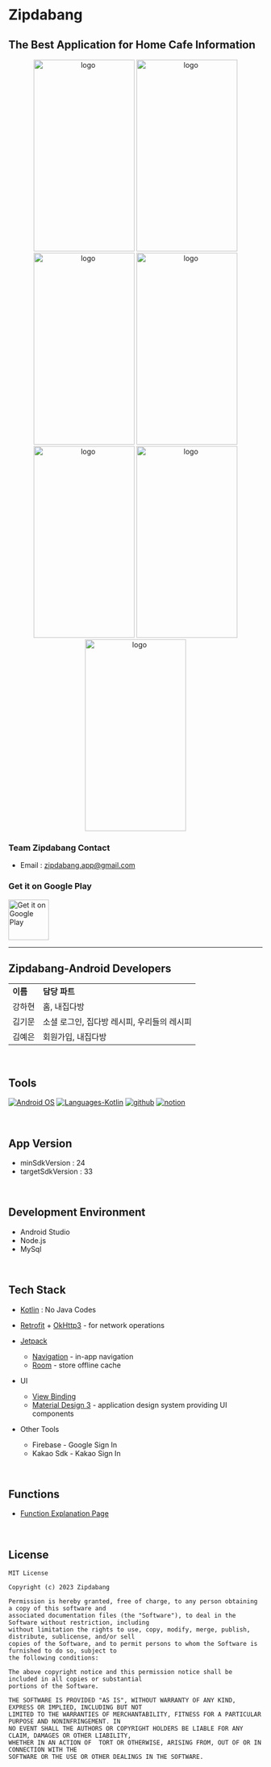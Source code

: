 # Zipdabang

## The Best Application for Home Cafe Information

<p>
     <center>     
          <img alt="logo" src="https://github.com/TeamZipdabang-UMC/Zipdabang-Frontend/assets/101035437/100ca36b-aff7-46ff-82b1-80308658d7df" width="200px" height="380px"/>
          <img alt="logo" src="https://github.com/TeamZipdabang-UMC/Zipdabang-Frontend/assets/101035437/25ab3d30-27c5-40d3-b06e-c92ffb40b258" width="200px" height="380px"/>
          <img alt="logo" src="https://github.com/TeamZipdabang-UMC/Zipdabang-Frontend/assets/101035437/709ada8f-b08a-4b1c-8cab-a80e1fa1ac77" width="200px" height="380px"/>
          <img alt="logo" src="https://github.com/TeamZipdabang-UMC/Zipdabang-Frontend/assets/101035437/99feee30-3e8e-40ea-be1d-63417455253e" width="200px" height="380px"/>
          <img alt="logo" src="https://github.com/TeamZipdabang-UMC/Zipdabang-Frontend/assets/101035437/ae6c9756-9ad9-48bd-982e-ff0a1ce81ce5" width="200px" height="380px"/>
          <img alt="logo" src="https://github.com/TeamZipdabang-UMC/Zipdabang-Frontend/assets/101035437/c899a8de-c17b-44e2-8f3d-5a335e97dcec" width="200px" height="380px"/>
          <img alt="logo" src="https://github.com/TeamZipdabang-UMC/Zipdabang-Frontend/assets/101035437/5684ddd5-f668-4c4e-9a10-c5dfef5e5372" width="200px" height="380px"/>      
     </center>

</p>

### Team Zipdabang Contact

* Email : zipdabang.app@gmail.com

### Get it on Google Play
[<img src="https://play.google.com/intl/en_us/badges/images/generic/en-play-badge.png"
     alt="Get it on Google Play"
     height="80">](https://play.google.com/store/apps/details?id=com.UMC.umc_zipdabang)

-- -- --

## Zipdabang-Android Developers

<table>
     <tr><td><b>이름</b></td><td><b>담당 파트</b></td></tr>
     <tr><td>강하현</td><td>홈, 내집다방</td></tr>
     <tr><td>김기문</td><td>소셜 로그인, 집다방 레시피, 우리들의 레시피</td></tr>
     <tr><td>김예은</td><td>회원가입, 내집다방</td></tr>
</table>

<br>

## Tools

<p>
  <a href="#"><img alt="Android OS" src="https://img.shields.io/badge/OS-Android-3DDC84?style=flat-square&logo=android"></a>
  <a href="#"><img alt="Languages-Kotlin" src="https://flat.badgen.net/badge/Language/Kotlin?icon=https://raw.githubusercontent.com/binaryshrey/Awesome-Android-Open-Source-Projects/master/assets/Kotlin_Logo_icon_white.svg&color=f18e33"/></a>
  <a href="#"><img alt="github" src="https://badgen.net/badge/icon/github?icon=github&label"/></a>
  <a href="#"><img alt="notion" src="https://badgen.net/badge/icon/notion?icon=notion&label"/></a>
</p>

<br>

## App Version
* minSdkVersion : 24
* targetSdkVersion : 33

<br>

## Development Environment
* Android Studio
* Node.js
* MySql

<br>

## Tech Stack


* [Kotlin](https://kotlinlang.org/) : No Java Codes
  
* [Retrofit](https://square.github.io/retrofit/) + [OkHttp3](https://square.github.io/okhttp/) - for network operations
  
* [Jetpack](https://developer.android.com/jetpack)
  * [Navigation](https://developer.android.com/topic/libraries/architecture/navigation/) - in-app navigation
  * [Room](https://developer.android.com/jetpack/androidx/releases/room) - store offline cache
    
* UI
  
  * [View Binding](https://developer.android.com/topic/libraries/view-binding)
  * [Material Design 3](https://m3.material.io/) - application design system providing UI components
* Other Tools
 
  * Firebase - Google Sign In
  * Kakao Sdk - Kakao Sign In


<br>

## Functions

* [Function Explanation Page](https://cooperative-floor-0d8.notion.site/4d9f116d21a74d6bb59426a010bb6e9b?pvs=4)

<br>

## License

```
MIT License

Copyright (c) 2023 Zipdabang

Permission is hereby granted, free of charge, to any person obtaining a copy of this software and
associated documentation files (the "Software"), to deal in the Software without restriction, including
without limitation the rights to use, copy, modify, merge, publish, distribute, sublicense, and/or sell
copies of the Software, and to permit persons to whom the Software is furnished to do so, subject to
the following conditions:

The above copyright notice and this permission notice shall be included in all copies or substantial
portions of the Software.

THE SOFTWARE IS PROVIDED "AS IS", WITHOUT WARRANTY OF ANY KIND, EXPRESS OR IMPLIED, INCLUDING BUT NOT
LIMITED TO THE WARRANTIES OF MERCHANTABILITY, FITNESS FOR A PARTICULAR PURPOSE AND NONINFRINGEMENT. IN
NO EVENT SHALL THE AUTHORS OR COPYRIGHT HOLDERS BE LIABLE FOR ANY CLAIM, DAMAGES OR OTHER LIABILITY,
WHETHER IN AN ACTION OF  TORT OR OTHERWISE, ARISING FROM, OUT OF OR IN CONNECTION WITH THE
SOFTWARE OR THE USE OR OTHER DEALINGS IN THE SOFTWARE.
```
